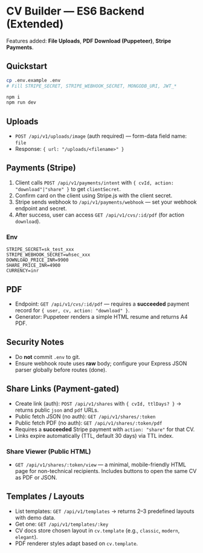 # CV Builder — ES6 Backend (Extended)
Features added: **File Uploads**, **PDF Download (Puppeteer)**, **Stripe Payments**.

## Quickstart
```bash
cp .env.example .env
# Fill STRIPE_SECRET, STRIPE_WEBHOOK_SECRET, MONGODB_URI, JWT_*

npm i
npm run dev
```

## Uploads
- `POST /api/v1/uploads/image` (auth required) — form-data field name: `file`
- Response: `{ url: "/uploads/<filename>" }`

## Payments (Stripe)
1. Client calls `POST /api/v1/payments/intent` with `{ cvId, action: "download"|"share" }` to get `clientSecret`.
2. Confirm card on the client using Stripe.js with the client secret.
3. Stripe sends webhook to `/api/v1/payments/webhook` — set your webhook endpoint and secret.
4. After success, user can access `GET /api/v1/cvs/:id/pdf` (for action `download`).

### Env
```
STRIPE_SECRET=sk_test_xxx
STRIPE_WEBHOOK_SECRET=whsec_xxx
DOWNLOAD_PRICE_INR=9900
SHARE_PRICE_INR=4900
CURRENCY=inr
```

## PDF
- Endpoint: `GET /api/v1/cvs/:id/pdf` — requires a **succeeded** payment record for `{ user, cv, action: "download" }`.
- Generator: Puppeteer renders a simple HTML resume and returns A4 PDF.

## Security Notes
- Do **not** commit `.env` to git.
- Ensure webhook route uses **raw** body; configure your Express JSON parser globally before routes (done).


## Share Links (Payment-gated)
- Create link (auth): `POST /api/v1/shares` with `{ cvId, ttlDays? }` → returns public `json` and `pdf` URLs.
- Public fetch JSON (no auth): `GET /api/v1/shares/:token`
- Public fetch PDF (no auth): `GET /api/v1/shares/:token/pdf`
- Requires a **succeeded** Stripe payment with `action: "share"` for that CV.
- Links expire automatically (TTL, default 30 days) via TTL index.


### Share Viewer (Public HTML)
- `GET /api/v1/shares/:token/view` — a minimal, mobile-friendly HTML page for non-technical recipients. 
  Includes buttons to open the same CV as PDF or JSON.


## Templates / Layouts
- List templates: `GET /api/v1/templates` → returns 2–3 predefined layouts with demo data.
- Get one: `GET /api/v1/templates/:key`
- CV docs store chosen layout in `cv.template` (e.g., `classic`, `modern`, `elegant`).
- PDF renderer styles adapt based on `cv.template`.
